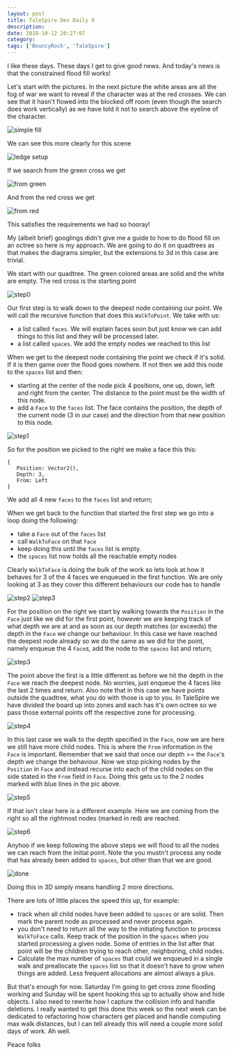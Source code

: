 ```yaml
---
layout: post
title: TaleSpire Dev Daily 9
description:
date: 2018-10-12 20:27:07
category:
tags: ['BouncyRock', 'TaleSpire']
---
```


I like these days. These days I get to give good news. And today's news is that the constrained flood fill works!

Let's start with the pictures. In the next picture the white areas are all the fog of war we want to reveal if the character was at the red crosses. We can see that it hasn't flowed into the blocked off room (even though the search does work vertically) as we have told it not to search above the eyeline of the character.

![simple fill](/assets/images/floodFill/simple.png)

We can see this more clearly for this scene

![ledge setup](/assets/images/floodFill/setup.png)

If we search from the green cross we get

![from green](/assets/images/floodFill/fromFloor.png)

And from the red cross we get

![from red](/assets/images/floodFill/fromLedge.png)


This satisfies the requirements we had so hooray!

My (albeit brief) googlings didn't give me a guide to how to do flood fill on an octree so here is my approach. We are going to do it on quadtrees as that makes the diagrams simpler, but the extensions to 3d in this case are trivial.

We start with our quadtree. The green colored areas are solid and the white are empty. The red cross is the starting point

![step0](/assets/images/floodFill/step0.png)

Our first step is to walk down to the deepest node containing our point. We will call the recursive function that does this `WalkToPoint`. We take with us:

- a list called `faces`. We will explain faces soon but just know we can add things to this list and they will be processed later.
- a list called `spaces`. We add the empty nodes we reached to this list

When we get to the deepest node containing the point we check if it's solid. If it is then game over the flood goes nowhere. If not then we add this node to the `spaces` list and then:

- starting at the center of the node pick 4 positions, one up, down, left and right from the center. The distance to the point must be the width of this node.
- add a `Face` to the `faces` list. The face contains the position, the depth of the current node (3 in our case) and the direction from that new position to this node.

![step1](/assets/images/floodFill/step1.png)

So for the position we picked to the right we make a face this this:

```
{
   Position: Vector2(),
   Depth: 3,
   From: Left
}
```

We add all 4 new `faces` to the `faces` list and return;

When we get back to the function that started the first step we go into a loop doing the following:

- take a `Face` out of the `faces` list
- call `WalkToFace` on that `Face`
- keep doing this until the `faces` list is empty.
- the `spaces` list now holds all the reachable empty nodes

Clearly `WalkToFace` is doing the bulk of the work so lets look at how it behaves for 3 of the 4 faces we enqueued in the first function. We are only looking at 3 as they cover this different behaviours our code has to handle

![step2](/assets/images/floodFill/step2.png)
![step3](/assets/images/floodFill/step3.png)

For the position on the right we start by walking towards the `Position` in the `Face` just like we did for the first point, however we are keeping track of what depth we are at and as soon as our depth matches (or exceeds) the depth in the `Face` we change our behaviour. In this case we have reached the deepest node already so we do the same as we did for the point, namely enqueue the 4 `Face`s, add the node to the `spaces` list and return;

![step3](/assets/images/floodFill/step4.png)

The point above the first is a little different as before we hit the depth in the `Face` we reach the deepest node. No worries, just enqueue the 4 faces like the last 2 times and return.
Also note that in this case we have points outside the quadtree, what you do with those is up to you. In TaleSpire we have divided the board up into zones and each has it's own octree so we pass those external points off the respective zone for processing.

![step4](/assets/images/floodFill/step5.png)

In this last case we walk to the depth specified in the `Face`, now we are here we still have more child nodes. This is where the `From` information in the `Face` is important. Remember that we said that once our depth >= the `Face`'s depth we change the behaviour. Now we stop picking nodes by the `Position` in `Face` and instead recurse into each of the child nodes on the side stated in the `From` field in `Face`. Doing this gets us to the 2 nodes marked with blue lines in the pic above.

![step5](/assets/images/floodFill/step6.png)

If that isn't clear here is a different example. Here we are coming from the right so all the rightmost nodes (marked in red) are reached.

![step6](/assets/images/floodFill/extra.png)

Anyhoo if we keep following the above steps we will flood to all the nodes we can reach from the initial point. Note the you mustn't process any node that has already been added to `spaces`, but other than that we are good.

![done](/assets/images/floodFill/done.png)

Doing this in 3D simply means handling 2 more directions.

There are lots of little places the speed this up, for example:

- track when all child nodes have been added to `spaces` or are solid. Then mark the parent node as processed and never process again.
- you don't need to return all the way to the initiating function to process `WalkToFace` calls. Keep track of the position in the `spaces` when you started processing a given node. Some of entries in the list after that point will be the children trying to reach other, neighboring, child nodes.
- Calculate the max number of `spaces` that could we enqueued in a single walk and preallocate the `spaces` list so that it doesn't have to grow when things are added. Less frequent allocations are almost always a plus.

But that's enough for now. Saturday I'm going to get cross zone flooding working and Sunday will be spent hooking this up to actually show and hide objects. I also need to rewrite how I capture the collision info and handle deletions. I really wanted to get this done this week so the next week can be dedicated to refactoring how characters get placed and handle computing max walk distances, but I can tell already this will need a couple more solid days of work. Ah well.

Peace folks
